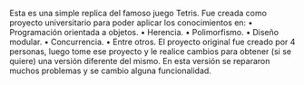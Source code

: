 Esta es una simple replica del famoso juego Tetris. Fue creada como proyecto universitario para poder aplicar los conocimientos en:
    • Programación orientada a objetos.
    • Herencia.
    • Polimorfismo.
    • Diseño modular.
    • Concurrencia.
    • Entre otros.
El proyecto original fue creado por 4 personas, luego tome ese proyecto y le realice cambios para obtener (si se quiere) una versión diferente del mismo. En esta versión se repararon muchos problemas y se cambio alguna funcionalidad.

